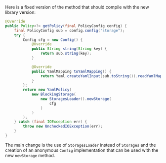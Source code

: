 Here is a fixed version of the method that should compile with the new library version:

```java
@Override
public Policy<?> getPolicy(final PolicyConfig config) {
    final PolicyConfig sub = config.config("storage");
    try {
        Config cfg = new Config() {
            @Override
            public String string(String key) {
                return sub.string(key);
            }

            @Override
            public YamlMapping toYamlMapping() {
                return Yaml.createYamlInput(sub.toString()).readYamlMapping();
            }
        };
        return new YamlPolicy(
            new BlockingStorage(
                new StoragesLoader().newStorage(
                    cfg
                )
            )
        );
    } catch (final IOException err) {
        throw new UncheckedIOException(err);
    }
}
```

The main change is the use of `StoragesLoader` instead of `Storages` and the creation of an anonymous `Config` implementation that can be used with the new `newStorage` method.